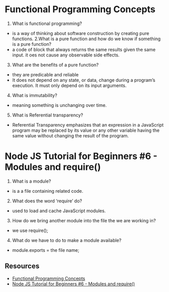 # Functional Programming Concepts

1. What is functional programming?
-  is a way of thinking about software construction by creating pure functions.
2.What is a pure function and how do we know if something is a pure function?
- a code of block that always returns the same results given the same input. it oes not cause any observable side effects.
3. What are the benefits of a pure function?
- they are predicable and reliable
- It does not depend on any state, or data, change during a program’s execution. It must only depend on its input arguments.
4. What is immutability?
- meaning something is unchanging over time. 
5. What is Referential transparency?
- Referential Transparency emphasizes that an expression in a JavaScript program may be replaced by its value or any other variable having the same value without changing the result of the program.

# Node JS Tutorial for Beginners #6 - Modules and require()

1. What is a module?
- is a a file containing related code.
2. What does the word ‘require’ do?
- used to load and cache JavaScript modules.
3. How do we bring another module into the file the we are working in?
- we use require();
4. What do we have to do to make a module available?
- module.exports = the file name;


## Resources
- [Functional Programming Concepts](https://medium.com/the-renaissance-developer/concepts-of-functional-programming-in-javascript-6bc84220d2aa)
- [ Node JS Tutorial for Beginners #6 - Modules and require()](https://www.youtube.com/watch?v=xHLd36QoS4k)
